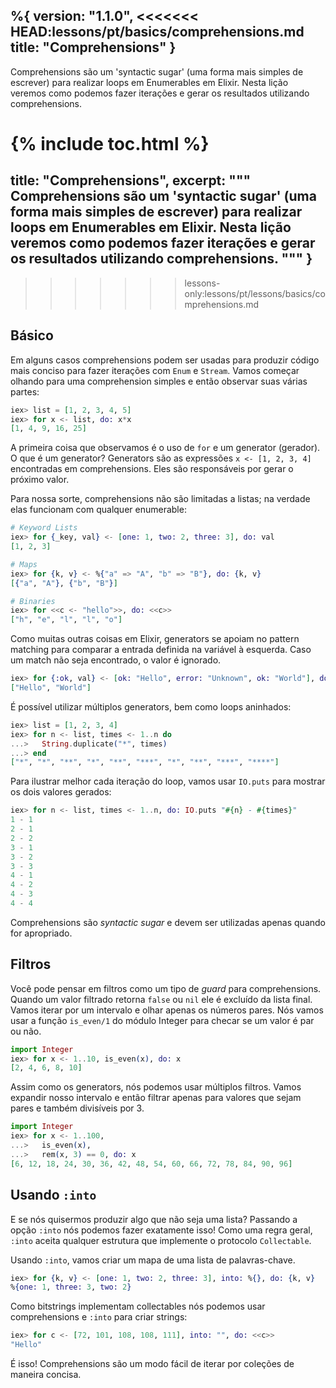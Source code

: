 %{
  version: "1.1.0",
<<<<<<< HEAD:lessons/pt/basics/comprehensions.md
  title: "Comprehensions"
}
---

Comprehensions são um 'syntactic sugar' (uma forma mais simples de escrever) para realizar loops em Enumerables em Elixir. Nesta lição veremos como podemos fazer iterações e gerar os resultados utilizando comprehensions.

{% include toc.html %}
=======
  title: "Comprehensions",
  excerpt: """
  Comprehensions são um 'syntactic sugar' (uma forma mais simples de escrever) para realizar loops em Enumerables em Elixir. Nesta lição veremos como podemos fazer iterações e gerar os resultados utilizando comprehensions.
  """
}
---
>>>>>>> lessons-only:lessons/pt/lessons/basics/comprehensions.md

## Básico

Em alguns casos comprehensions podem ser usadas para produzir código mais conciso para fazer iterações com `Enum` e `Stream`. Vamos começar olhando para uma comprehension simples e então observar suas várias partes:

```elixir
iex> list = [1, 2, 3, 4, 5]
iex> for x <- list, do: x*x
[1, 4, 9, 16, 25]
```

A primeira coisa que observamos é o uso de `for` e um generator (gerador). O que é um generator? Generators são as expressões `x <- [1, 2, 3, 4]` encontradas em comprehensions. Eles são responsáveis por gerar o próximo valor.

Para nossa sorte, comprehensions não são limitadas a listas; na verdade elas funcionam com qualquer enumerable:

```elixir
# Keyword Lists
iex> for {_key, val} <- [one: 1, two: 2, three: 3], do: val
[1, 2, 3]

# Maps
iex> for {k, v} <- %{"a" => "A", "b" => "B"}, do: {k, v}
[{"a", "A"}, {"b", "B"}]

# Binaries
iex> for <<c <- "hello">>, do: <<c>>
["h", "e", "l", "l", "o"]
```

Como muitas outras coisas em Elixir, generators se apoiam no pattern matching para comparar a entrada definida na variável à esquerda. Caso um match não seja encontrado, o valor é ignorado.

```elixir
iex> for {:ok, val} <- [ok: "Hello", error: "Unknown", ok: "World"], do: val
["Hello", "World"]
```

É possível utilizar múltiplos generators, bem como loops aninhados:

```elixir
iex> list = [1, 2, 3, 4]
iex> for n <- list, times <- 1..n do
...>   String.duplicate("*", times)
...> end
["*", "*", "**", "*", "**", "***", "*", "**", "***", "****"]
```

Para ilustrar melhor cada iteração do loop, vamos usar `IO.puts` para mostrar os dois valores gerados:

```elixir
iex> for n <- list, times <- 1..n, do: IO.puts "#{n} - #{times}"
1 - 1
2 - 1
2 - 2
3 - 1
3 - 2
3 - 3
4 - 1
4 - 2
4 - 3
4 - 4
```

Comprehensions são _syntactic sugar_ e devem ser utilizadas apenas quando for apropriado.

## Filtros

Você pode pensar em filtros como um tipo de _guard_ para comprehensions. Quando um valor filtrado retorna `false` ou `nil` ele é excluído da lista final. Vamos iterar por um intervalo e olhar apenas os números pares. Nós vamos usar a função `is_even/1` do módulo Integer para checar se um valor é par ou não.

```elixir
import Integer
iex> for x <- 1..10, is_even(x), do: x
[2, 4, 6, 8, 10]
```

Assim como os generators, nós podemos usar múltiplos filtros. Vamos expandir nosso intervalo e então filtrar apenas para valores que sejam pares e também divisíveis por 3.

```elixir
import Integer
iex> for x <- 1..100,
...>   is_even(x),
...>   rem(x, 3) == 0, do: x
[6, 12, 18, 24, 30, 36, 42, 48, 54, 60, 66, 72, 78, 84, 90, 96]
```

## Usando `:into`

E se nós quisermos produzir algo que não seja uma lista? Passando a opção `:into` nós podemos fazer exatamente isso! Como uma regra geral, `:into` aceita qualquer estrutura que implemente o protocolo `Collectable`.

Usando `:into`, vamos criar um mapa de uma lista de palavras-chave.

```elixir
iex> for {k, v} <- [one: 1, two: 2, three: 3], into: %{}, do: {k, v}
%{one: 1, three: 3, two: 2}
```

Como bitstrings implementam collectables nós podemos usar comprehensions e `:into` para criar strings:

```elixir
iex> for c <- [72, 101, 108, 108, 111], into: "", do: <<c>>
"Hello"
```

É isso! Comprehensions são um modo fácil de iterar por coleções de maneira concisa.
